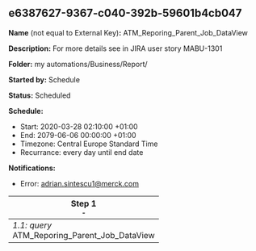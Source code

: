 ## e6387627-9367-c040-392b-59601b4cb047

**Name** (not equal to External Key)**:** ATM_Reporing_Parent_Job_DataView

**Description:** For more details see in JIRA user story MABU-1301

**Folder:** my automations/Business/Report/

**Started by:** Schedule

**Status:** Scheduled

**Schedule:**

* Start: 2020-03-28 02:10:00 +01:00
* End: 2079-06-06 00:00:00 +01:00
* Timezone: Central Europe Standard Time
* Recurrance: every day until end date

**Notifications:**

* Error: adrian.sintescu1@merck.com

| Step 1<br>_<small>-</small>_ |
| --- |
| _1.1: query_<br>ATM_Reporing_Parent_Job_DataView |
